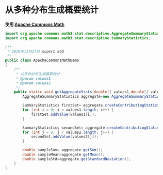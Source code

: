 <!--
 * @Github       : https://github.com/superzhc/BigData-A-Question
 * @Author       : SUPERZHC
 * @CreateDate   : 2020-11-27 16:51:18
 * @LastEditTime : 2020-11-27 16:56:51
 * @Copyright 2020 SUPERZHC
-->
# 从多种分布生成概要统计

**使用 [Apache Commons Math](Apache_Commons_Math.md)**

```java
import org.apache.commons.math3.stat.descriptive.AggregateSummaryStatistics;
import org.apache.commons.math3.stat.descriptive.SummaryStatistics;

/**
 * 2020年11月27日 superz add
 */
public class ApacheCommonsMathDemo
{
    /**
     * 从多种分布生成概要统计
     * @param values1
     * @param values2
     */
    public static void getAggregateStats(double[] values1,double[] values2){
        AggregateSummaryStatistics aggregate=new AggregateSummaryStatistics();

        SummaryStatistics firstSet= aggregate.createContributingStatistics();
        for (int i = 0; i < values1.length; i++) {
            firstSet.addValue(values1[i]);
        }

        SummaryStatistics secondSet= aggregate.createContributingStatistics();
        for (int j = 0; j < values2.length; j++) {
            secondSet.addValue(values2[j]);
        }

        double sampleSum= aggregate.getSum();
        double sampleMean=aggregate.getMean();
        double sampleStd=aggregate.getStandardDeviation();
    }
}

```